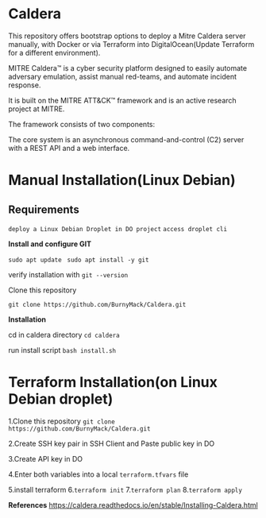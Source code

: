 # Caldera

This repository offers bootstrap options to deploy a Mitre Caldera server manually, with Docker or via Terraform into DigitalOcean(Update Terraform for a different environment).

MITRE Caldera™ is a cyber security platform designed to easily automate adversary emulation, assist manual red-teams, and automate incident response.

It is built on the MITRE ATT&CK™ framework and is an active research project at MITRE.

The framework consists of two components:

The core system is an asynchronous command-and-control (C2) server with a REST API and a web interface.

# Manual Installation(Linux Debian)
## Requirements

```deploy a Linux Debian Droplet in DO project```
```access droplet cli```

**Install and configure GIT**

```sudo apt update```
``` sudo apt install -y git```

verify installation with 
```git --version```

Clone this repository

```git clone https://github.com/BurnyMack/Caldera.git```

**Installation**

cd in caldera directory 
```cd caldera```

run install script
```bash install.sh```

# Terraform Installation(on Linux Debian droplet)

1.Clone this repository
```git clone https://github.com/BurnyMack/Caldera.git```

2.Create SSH key pair in SSH Client and Paste public key in DO

3.Create API key in DO

4.Enter both variables into a local ```terraform.tfvars``` file

5.install terraform
6.```terraform init```
7.```terraform plan```
8.```terraform apply```

**References**
https://caldera.readthedocs.io/en/stable/Installing-Caldera.html
